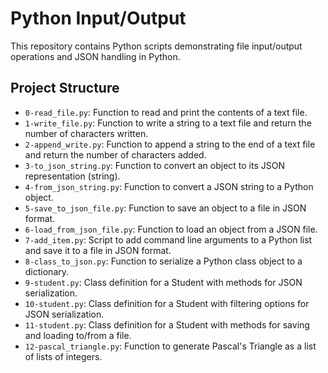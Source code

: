 # Python Input/Output

This repository contains Python scripts demonstrating file input/output operations and JSON handling in Python.

## Project Structure

- `0-read_file.py`: Function to read and print the contents of a text file.
- `1-write_file.py`: Function to write a string to a text file and return the number of characters written.
- `2-append_write.py`: Function to append a string to the end of a text file and return the number of characters added.
- `3-to_json_string.py`: Function to convert an object to its JSON representation (string).
- `4-from_json_string.py`: Function to convert a JSON string to a Python object.
- `5-save_to_json_file.py`: Function to save an object to a file in JSON format.
- `6-load_from_json_file.py`: Function to load an object from a JSON file.
- `7-add_item.py`: Script to add command line arguments to a Python list and save it to a file in JSON format.
- `8-class_to_json.py`: Function to serialize a Python class object to a dictionary.
- `9-student.py`: Class definition for a Student with methods for JSON serialization.
- `10-student.py`: Class definition for a Student with filtering options for JSON serialization.
- `11-student.py`: Class definition for a Student with methods for saving and loading to/from a file.
- `12-pascal_triangle.py`: Function to generate Pascal's Triangle as a list of lists of integers.